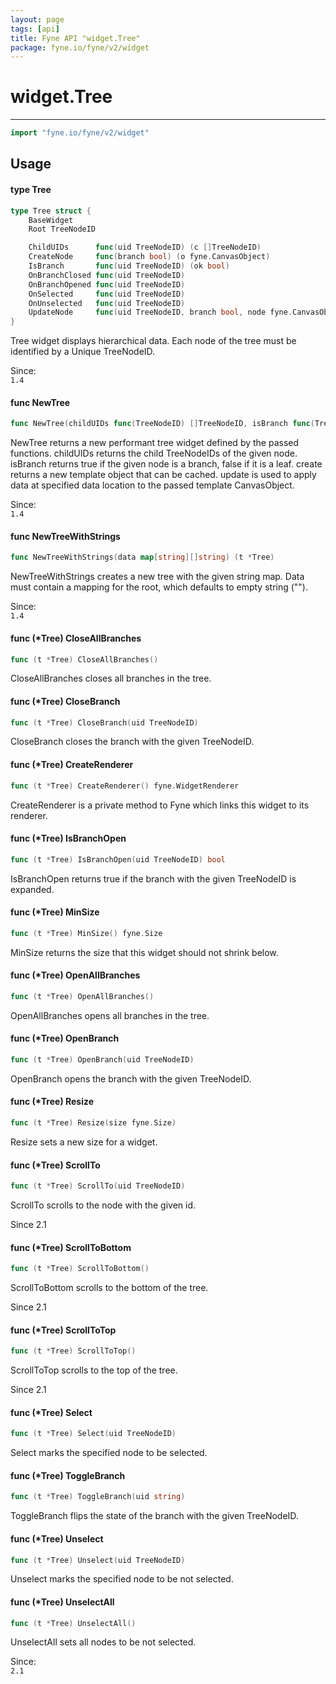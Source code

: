 ```yaml
---
layout: page
tags: [api]
title: Fyne API "widget.Tree"
package: fyne.io/fyne/v2/widget
---
```


# widget.Tree
---
```go
import "fyne.io/fyne/v2/widget"
```

## Usage

#### type Tree

```go
type Tree struct {
	BaseWidget
	Root TreeNodeID

	ChildUIDs      func(uid TreeNodeID) (c []TreeNodeID)                     `json:"-"` // Return a sorted slice of Children TreeNodeIDs for the given Node TreeNodeID
	CreateNode     func(branch bool) (o fyne.CanvasObject)                   `json:"-"` // Return a CanvasObject that can represent a Branch (if branch is true), or a Leaf (if branch is false)
	IsBranch       func(uid TreeNodeID) (ok bool)                            `json:"-"` // Return true if the given TreeNodeID represents a Branch
	OnBranchClosed func(uid TreeNodeID)                                      `json:"-"` // Called when a Branch is closed
	OnBranchOpened func(uid TreeNodeID)                                      `json:"-"` // Called when a Branch is opened
	OnSelected     func(uid TreeNodeID)                                      `json:"-"` // Called when the Node with the given TreeNodeID is selected.
	OnUnselected   func(uid TreeNodeID)                                      `json:"-"` // Called when the Node with the given TreeNodeID is unselected.
	UpdateNode     func(uid TreeNodeID, branch bool, node fyne.CanvasObject) `json:"-"` // Called to update the given CanvasObject to represent the data at the given TreeNodeID
}
```

Tree widget displays hierarchical data. Each node of the tree must be identified by a Unique TreeNodeID.


<div class="since">Since: <code>
1.4</code></div>

#### func  NewTree

```go
func NewTree(childUIDs func(TreeNodeID) []TreeNodeID, isBranch func(TreeNodeID) bool, create func(bool) fyne.CanvasObject, update func(TreeNodeID, bool, fyne.CanvasObject)) *Tree
```
NewTree returns a new performant tree widget defined by the passed functions. childUIDs returns the child TreeNodeIDs of the given node. isBranch returns true if the given node is a branch, false if it is a leaf. create returns a new template object that can be cached. update is used to apply data at specified data location to the passed template CanvasObject.


<div class="since">Since: <code>
1.4</code></div>

#### func  NewTreeWithStrings

```go
func NewTreeWithStrings(data map[string][]string) (t *Tree)
```
NewTreeWithStrings creates a new tree with the given string map. Data must contain a mapping for the root, which defaults to empty string ("").


<div class="since">Since: <code>
1.4</code></div>

#### func (*Tree) CloseAllBranches

```go
func (t *Tree) CloseAllBranches()
```
CloseAllBranches closes all branches in the tree.

#### func (*Tree) CloseBranch

```go
func (t *Tree) CloseBranch(uid TreeNodeID)
```
CloseBranch closes the branch with the given TreeNodeID.

#### func (*Tree) CreateRenderer

```go
func (t *Tree) CreateRenderer() fyne.WidgetRenderer
```
CreateRenderer is a private method to Fyne which links this widget to its renderer.

#### func (*Tree) IsBranchOpen

```go
func (t *Tree) IsBranchOpen(uid TreeNodeID) bool
```
IsBranchOpen returns true if the branch with the given TreeNodeID is expanded.

#### func (*Tree) MinSize

```go
func (t *Tree) MinSize() fyne.Size
```
MinSize returns the size that this widget should not shrink below.

#### func (*Tree) OpenAllBranches

```go
func (t *Tree) OpenAllBranches()
```
OpenAllBranches opens all branches in the tree.

#### func (*Tree) OpenBranch

```go
func (t *Tree) OpenBranch(uid TreeNodeID)
```
OpenBranch opens the branch with the given TreeNodeID.

#### func (*Tree) Resize

```go
func (t *Tree) Resize(size fyne.Size)
```
Resize sets a new size for a widget.

#### func (*Tree) ScrollTo

```go
func (t *Tree) ScrollTo(uid TreeNodeID)
```
ScrollTo scrolls to the node with the given id.

Since 2.1

#### func (*Tree) ScrollToBottom

```go
func (t *Tree) ScrollToBottom()
```
ScrollToBottom scrolls to the bottom of the tree.

Since 2.1

#### func (*Tree) ScrollToTop

```go
func (t *Tree) ScrollToTop()
```
ScrollToTop scrolls to the top of the tree.

Since 2.1

#### func (*Tree) Select

```go
func (t *Tree) Select(uid TreeNodeID)
```
Select marks the specified node to be selected.

#### func (*Tree) ToggleBranch

```go
func (t *Tree) ToggleBranch(uid string)
```
ToggleBranch flips the state of the branch with the given TreeNodeID.

#### func (*Tree) Unselect

```go
func (t *Tree) Unselect(uid TreeNodeID)
```
Unselect marks the specified node to be not selected.

#### func (*Tree) UnselectAll

```go
func (t *Tree) UnselectAll()
```
UnselectAll sets all nodes to be not selected.


<div class="since">Since: <code>
2.1</code></div>
